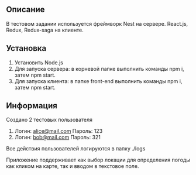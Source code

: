 ## Описание

В тестовом задании используется фреймворк Nest на сервере. React.js, Redux, Redux-saga на клиенте.

## Установка

1.  Установить Node.js
2.  Для запуска сервeра: в корневой папке выполнить команды npm i, затем npm start.
3.  Для запуска клиента: в папке front-end выполнить команды npm i, затем npm start.

## Информация

Создано 2 тестовых пользователя

1.  Логин: alice@mail.com Пароль: 123
2.  Логин: bob@mail.com Пароль: 321

Все действия пользователей логируются в папку ./logs

Приложение поддерживает как выбор локации для определения погоды как кликом на карте, так и вводом в текстовое поле.
